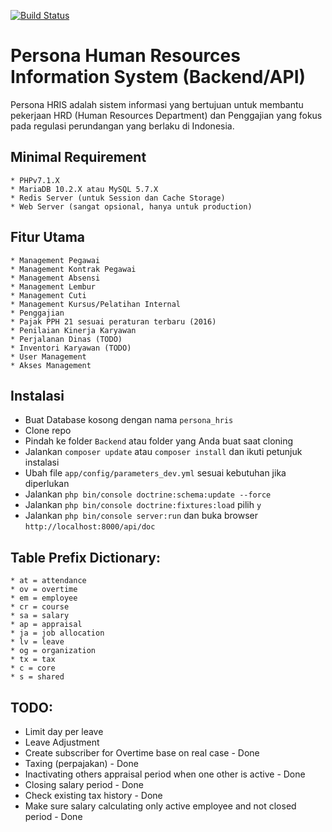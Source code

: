 [![Build Status](https://travis-ci.org/HRPersona/Backend.svg?branch=master)](https://travis-ci.org/HRPersona/Backend)

# Persona Human Resources Information System (Backend/API)

Persona HRIS adalah sistem informasi yang bertujuan untuk membantu pekerjaan HRD (Human Resources Department) dan Penggajian
yang fokus pada regulasi perundangan yang berlaku di Indonesia.

## Minimal Requirement

```
* PHPv7.1.X
* MariaDB 10.2.X atau MySQL 5.7.X
* Redis Server (untuk Session dan Cache Storage)
* Web Server (sangat opsional, hanya untuk production)
```

## Fitur Utama

```
* Management Pegawai
* Management Kontrak Pegawai
* Management Absensi
* Management Lembur
* Management Cuti
* Management Kursus/Pelatihan Internal
* Penggajian
* Pajak PPH 21 sesuai peraturan terbaru (2016)
* Penilaian Kinerja Karyawan
* Perjalanan Dinas (TODO)
* Inventori Karyawan (TODO)
* User Management
* Akses Management
```

## Instalasi

* Buat Database kosong dengan nama `persona_hris`
* Clone repo
* Pindah ke folder `Backend` atau folder yang Anda buat saat cloning
* Jalankan `composer update` atau `composer install` dan ikuti petunjuk instalasi
* Ubah file `app/config/parameters_dev.yml` sesuai kebutuhan jika diperlukan
* Jalankan `php bin/console doctrine:schema:update --force`
* Jalankan `php bin/console doctrine:fixtures:load` pilih `y`
* Jalankan `php bin/console server:run` dan buka browser `http://localhost:8000/api/doc`

## Table Prefix Dictionary:

```
* at = attendance
* ov = overtime
* em = employee
* cr = course
* sa = salary
* ap = appraisal
* ja = job allocation
* lv = leave
* og = organization
* tx = tax
* c = core
* s = shared
```

## TODO:

- Limit day per leave
- Leave Adjustment
- Create subscriber for Overtime base on real case - Done
- Taxing (perpajakan) - Done
- Inactivating others appraisal period when one other is active - Done
- Closing salary period - Done
- Check existing tax history - Done
- Make sure salary calculating only active employee and not closed period - Done
